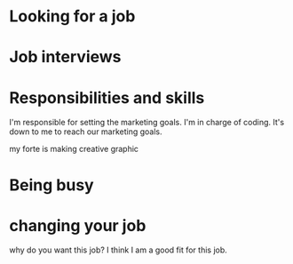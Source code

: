 # Looking for a job
 
# Job interviews

# Responsibilities and skills
 I'm responsible for setting the marketing goals. 
 I'm in charge of coding. 
 It's down to me to reach our marketing goals.

my forte is making creative graphic

# Being busy

# changing your job


why do you want this job?
I think I am a good fit for this job.

